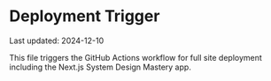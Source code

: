 # Deployment Trigger
Last updated: 2024-12-10

This file triggers the GitHub Actions workflow for full site deployment including the Next.js System Design Mastery app.
